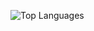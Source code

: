 ![Top Languages](https://github-readme-stats.vercel.app/api/top-langs/?username=fjzamora93&layout=compact&hide=jupyter%20notebook,html,css)
